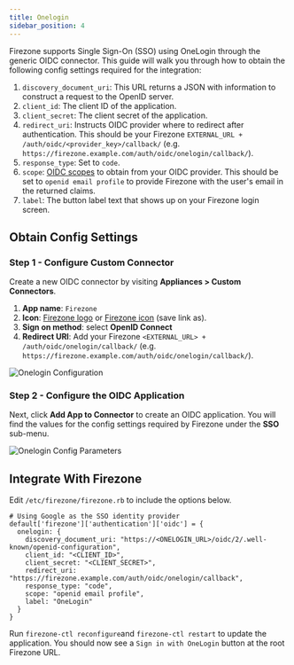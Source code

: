 ```yaml
---
title: Onelogin
sidebar_position: 4
---
```


Firezone supports Single Sign-On (SSO) using OneLogin
through the generic OIDC connector. This guide will walk you through how to
obtain the following config settings required for the integration:

1. `discovery_document_uri`: This URL returns a JSON with information to
construct a request to the OpenID server.
1. `client_id`: The client ID of the application.
1. `client_secret`: The client secret of the application.
1. `redirect_uri`: Instructs OIDC provider where to redirect after authentication.
This should be your Firezone `EXTERNAL_URL + /auth/oidc/<provider_key>/callback/`
(e.g. `https://firezone.example.com/auth/oidc/onelogin/callback/`).
1. `response_type`: Set to `code`.
1. `scope`: [OIDC scopes](https://openid.net/specs/openid-connect-basic-1_0.html#Scopes)
to obtain from your OIDC provider. This should be set to `openid email profile`
to provide Firezone with the user's email in the returned claims.
1. `label`: The button label text that shows up on your Firezone login screen.

## Obtain Config Settings

### Step 1 - Configure Custom Connector

Create a new OIDC connector by visiting **Appliances > Custom Connectors**.

1. **App name**: `Firezone`
1. **Icon**: [Firezone logo](https://user-images.githubusercontent.com/52545545/156854754-da66a9e1-33d5-47f5-877f-eff8b330ab2b.png)
or
[Firezone icon](https://user-images.githubusercontent.com/52545545/156854754-da66a9e1-33d5-47f5-877f-eff8b330ab2b.png)
(save link as).
1. **Sign on method**: select **OpenID Connect**
1. **Redirect URI**: Add your Firezone `<EXTERNAL_URL> + /auth/oidc/onelogin/callback/`
(e.g. `https://firezone.example.com/auth/oidc/onelogin/callback/`).

![Onelogin Configuration](https://user-images.githubusercontent.com/52545545/173190108-569e5cb5-e66b-4505-a4c5-fedd22872a04.png)

### Step 2 - Configure the OIDC Application

Next, click **Add App to Connector** to create an OIDC application. You will
find the values for the config settings required by Firezone
under the **SSO** sub-menu.

![Onelogin Config Parameters](https://user-images.githubusercontent.com/52545545/173190389-d8cf7382-b415-413f-b16c-4196ccee6726.png)

## Integrate With Firezone

Edit `/etc/firezone/firezone.rb` to include the options below.

```shell
# Using Google as the SSO identity provider
default['firezone']['authentication']['oidc'] = {
  onelogin: {
    discovery_document_uri: "https://<ONELOGIN_URL>/oidc/2/.well-known/openid-configuration",
    client_id: "<CLIENT_ID>",
    client_secret: "<CLIENT_SECRET>",
    redirect_uri: "https://firezone.example.com/auth/oidc/onelogin/callback",
    response_type: "code",
    scope: "openid email profile",
    label: "OneLogin"
  }
}
```

Run `firezone-ctl reconfigure`and `firezone-ctl restart` to update the application.
You should now see a `Sign in with OneLogin` button at the root Firezone URL.
